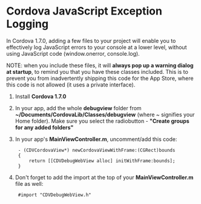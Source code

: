 # Cordova JavaScript Exception Logging #

In Cordova 1.7.0, adding a few files to your project will enable you to effectively log JavaScript errors to your console at a lower level, without using JavaScript code (window.onerror, console.log).

NOTE: when you include these files, it will **always pop up a warning dialog at startup**, to remind you that you have these classes included. This is to prevent you from inadvertently shipping this code for the App Store, where this code is not allowed (it uses a private interface).

1. Install **Cordova 1.7.0**
2. In your app, add the whole **debugview** folder from  **~/Documents/CordovaLib/Classes/debugview** (where ~ signifies your Home folder). Make sure you select the radiobutton - **"Create groups for any added folders"**
3. In your app's **MainViewController.m**, uncomment/add this code:

        - (CDVCordovaView*) newCordovaViewWithFrame:(CGRect)bounds
        {
            return [[CDVDebugWebView alloc] initWithFrame:bounds];
        }
        
4. Don't forget to add the import at the top of your **MainViewController.m** file as well:

        #import "CDVDebugWebView.h"


 



